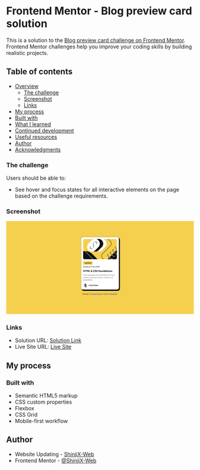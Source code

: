 # Frontend Mentor - Blog preview card solution

This is a solution to the [Blog preview card challenge on Frontend Mentor](https://www.frontendmentor.io/challenges/blog-preview-card-ckPaj01IcS). Frontend Mentor challenges help you improve your coding skills by building realistic projects. 

## Table of contents

- [Overview](#overview)
  - [The challenge](#https://www.frontendmentor.io/challenges/blog-preview-card-ckPaj01IcS)
  - [Screenshot](/design/Challenge%20Blog%20Card.png)
  - [Links](#links)
-   [My process](#my-process)
  - [Built with](#built-with)
  - [What I learned](#what-i-learned)
  - [Continued development](#continued-development)
  - [Useful resources](#useful-resources)
- [Author](#author)
- [Acknowledgments](#acknowledgments)

### The challenge

Users should be able to:

- See hover and focus states for all interactive elements on the page based on the challenge requirements.

### Screenshot

![](/design/ChallengeBlogCard.png)

### Links

- Solution URL: [Solution Link](https://www.frontendmentor.io/solutions/blog-preview-card-OPAZX6eL6t)
- Live Site URL: [Live Site](https://shinjix-web.github.io/blog-preview-card/)

## My process

### Built with

- Semantic HTML5 markup
- CSS custom properties
- Flexbox
- CSS Grid
- Mobile-first workflow

## Author

- Website Updating - [ShinjiX-Web](https://devserviceph.com)
- Frontend Mentor - [@ShinjiX-Web](https://www.frontendmentor.io/profile/ShinjiX-Web)